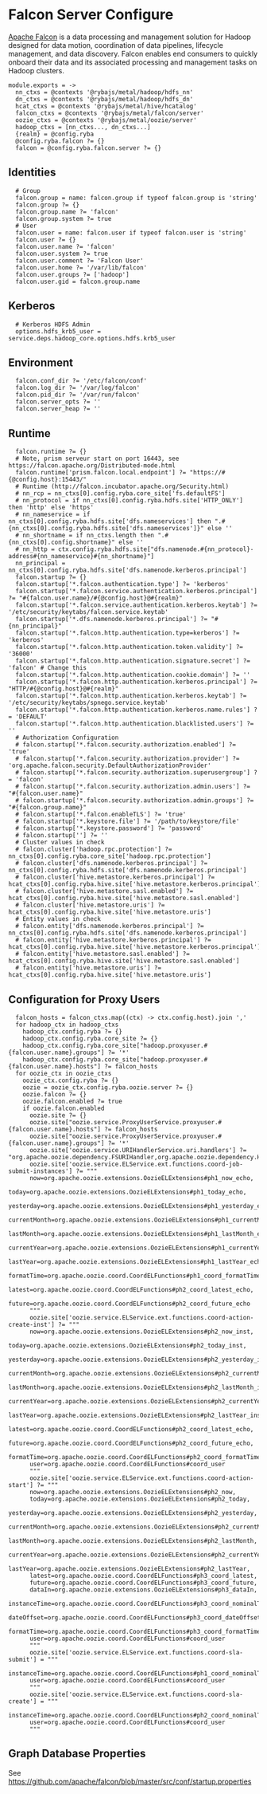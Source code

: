 
# Falcon Server Configure

[Apache Falcon](http://falcon.apache.org) is a data processing and management solution for Hadoop designed
for data motion, coordination of data pipelines, lifecycle management, and data
discovery. Falcon enables end consumers to quickly onboard their data and its
associated processing and management tasks on Hadoop clusters.

    module.exports = ->
      nn_ctxs = @contexts '@rybajs/metal/hadoop/hdfs_nn'
      dn_ctxs = @contexts '@rybajs/metal/hadoop/hdfs_dn'
      hcat_ctxs = @contexts '@rybajs/metal/hive/hcatalog'
      falcon_ctxs = @contexts '@rybajs/metal/falcon/server'
      oozie_ctxs = @contexts '@rybajs/metal/oozie/server'
      hadoop_ctxs = [nn_ctxs..., dn_ctxs...]
      {realm} = @config.ryba
      @config.ryba.falcon ?= {}
      falcon = @config.ryba.falcon.server ?= {}

## Identities

      # Group
      falcon.group = name: falcon.group if typeof falcon.group is 'string'
      falcon.group ?= {}
      falcon.group.name ?= 'falcon'
      falcon.group.system ?= true
      # User
      falcon.user = name: falcon.user if typeof falcon.user is 'string'
      falcon.user ?= {}
      falcon.user.name ?= 'falcon'
      falcon.user.system ?= true
      falcon.user.comment ?= 'Falcon User'
      falcon.user.home ?= '/var/lib/falcon'
      falcon.user.groups ?= ['hadoop']
      falcon.user.gid = falcon.group.name

## Kerberos

      # Kerberos HDFS Admin
      options.hdfs_krb5_user = service.deps.hadoop_core.options.hdfs.krb5_user

## Environment

      falcon.conf_dir ?= '/etc/falcon/conf'
      falcon.log_dir ?= '/var/log/falcon'
      falcon.pid_dir ?= '/var/run/falcon'
      falcon.server_opts ?= ''
      falcon.server_heap ?= ''

## Runtime

      falcon.runtime ?= {}
      # Note, prism serveur start on port 16443, see https://falcon.apache.org/Distributed-mode.html
      falcon.runtime['prism.falcon.local.endpoint'] ?= "https://#{@config.host}:15443/"
      # Runtime (http://falcon.incubator.apache.org/Security.html)
      # nn_rcp = nn_ctxs[0].config.ryba.core_site['fs.defaultFS']
      # nn_protocol = if nn_ctxs[0].config.ryba.hdfs.site['HTTP_ONLY'] then 'http' else 'https'
      # nn_nameservice = if nn_ctxs[0].config.ryba.hdfs.site['dfs.nameservices'] then ".#{nn_ctxs[0].config.ryba.hdfs.site['dfs.nameservices']}" else ''
      # nn_shortname = if nn_ctxs.length then ".#{nn_ctxs[0].config.shortname}" else ''
      # nn_http = ctx.config.ryba.hdfs.site["dfs.namenode.#{nn_protocol}-address#{nn_nameservice}#{nn_shortname}"]
      nn_principal = nn_ctxs[0].config.ryba.hdfs.site['dfs.namenode.kerberos.principal']
      falcon.startup ?= {}
      falcon.startup['*.falcon.authentication.type'] ?= 'kerberos'
      falcon.startup['*.falcon.service.authentication.kerberos.principal'] ?= "#{falcon.user.name}/#{@config.host}@#{realm}"
      falcon.startup['*.falcon.service.authentication.kerberos.keytab'] ?= '/etc/security/keytabs/falcon.service.keytab'
      falcon.startup['*.dfs.namenode.kerberos.principal'] ?= "#{nn_principal}"
      falcon.startup['*.falcon.http.authentication.type=kerberos'] ?= 'kerberos'
      falcon.startup['*.falcon.http.authentication.token.validity'] ?= '36000'
      falcon.startup['*.falcon.http.authentication.signature.secret'] ?= 'falcon' # Change this
      falcon.startup['*.falcon.http.authentication.cookie.domain'] ?= ''
      falcon.startup['*.falcon.http.authentication.kerberos.principal'] ?= "HTTP/#{@config.host}@#{realm}"
      falcon.startup['*.falcon.http.authentication.kerberos.keytab'] ?= '/etc/security/keytabs/spnego.service.keytab'
      falcon.startup['*.falcon.http.authentication.kerberos.name.rules'] ?= 'DEFAULT'
      falcon.startup['*.falcon.http.authentication.blacklisted.users'] ?= ''
      # Authorization Configuration
      # falcon.startup['*.falcon.security.authorization.enabled'] ?= 'true'
      # falcon.startup['*.falcon.security.authorization.provider'] ?= 'org.apache.falcon.security.DefaultAuthorizationProvider'
      # falcon.startup['*.falcon.security.authorization.superusergroup'] ?= 'falcon'
      # falcon.startup['*.falcon.security.authorization.admin.users'] ?= "#{falcon.user.name}"
      # falcon.startup['*.falcon.security.authorization.admin.groups'] ?= "#{falcon.group.name}"
      # falcon.startup['*.falcon.enableTLS'] ?= 'true'
      # falcon.startup['*.keystore.file'] ?= '/path/to/keystore/file'
      # falcon.startup['*.keystore.password'] ?= 'password'
      # falcon.startup[''] ?= ''
      # Cluster values in check
      # falcon.cluster['hadoop.rpc.protection'] ?= nn_ctxs[0].config.ryba.core_site['hadoop.rpc.protection']
      # falcon.cluster['dfs.namenode.kerberos.principal'] ?= nn_ctxs[0].config.ryba.hdfs.site['dfs.namenode.kerberos.principal']
      # falcon.cluster['hive.metastore.kerberos.principal'] ?= hcat_ctxs[0].config.ryba.hive.site['hive.metastore.kerberos.principal']
      # falcon.cluster['hive.metastore.sasl.enabled'] ?= hcat_ctxs[0].config.ryba.hive.site['hive.metastore.sasl.enabled']
      # falcon.cluster['hive.metastore.uris'] ?= hcat_ctxs[0].config.ryba.hive.site['hive.metastore.uris']
      # Entity values in check
      # falcon.entity['dfs.namenode.kerberos.principal'] ?= nn_ctxs[0].config.ryba.hdfs.site['dfs.namenode.kerberos.principal']
      # falcon.entity['hive.metastore.kerberos.principal'] ?= hcat_ctxs[0].config.ryba.hive.site['hive.metastore.kerberos.principal']
      # falcon.entity['hive.metastore.sasl.enabled'] ?= hcat_ctxs[0].config.ryba.hive.site['hive.metastore.sasl.enabled']
      # falcon.entity['hive.metastore.uris'] ?= hcat_ctxs[0].config.ryba.hive.site['hive.metastore.uris']

## Configuration for Proxy Users

      falcon_hosts = falcon_ctxs.map((ctx) -> ctx.config.host).join ','
      for hadoop_ctx in hadoop_ctxs
        hadoop_ctx.config.ryba ?= {}
        hadoop_ctx.config.ryba.core_site ?= {}
        hadoop_ctx.config.ryba.core_site["hadoop.proxyuser.#{falcon.user.name}.groups"] ?= '*'
        hadoop_ctx.config.ryba.core_site["hadoop.proxyuser.#{falcon.user.name}.hosts"] ?= falcon_hosts
      for oozie_ctx in oozie_ctxs
        oozie_ctx.config.ryba ?= {}
        oozie = oozie_ctx.config.ryba.oozie.server ?= {}
        oozie.falcon ?= {}
        oozie.falcon.enabled ?= true
        if oozie.falcon.enabled
          oozie.site ?= {}
          oozie.site["oozie.service.ProxyUserService.proxyuser.#{falcon.user.name}.hosts"] ?= falcon_hosts
          oozie.site["oozie.service.ProxyUserService.proxyuser.#{falcon.user.name}.groups"] ?= '*'
          oozie.site['oozie.service.URIHandlerService.uri.handlers'] ?= "org.apache.oozie.dependency.FSURIHandler,org.apache.oozie.dependency.HCatURIHandler"
          oozie.site['oozie.service.ELService.ext.functions.coord-job-submit-instances'] ?= """
          now=org.apache.oozie.extensions.OozieELExtensions#ph1_now_echo,
          today=org.apache.oozie.extensions.OozieELExtensions#ph1_today_echo,
          yesterday=org.apache.oozie.extensions.OozieELExtensions#ph1_yesterday_echo,
          currentMonth=org.apache.oozie.extensions.OozieELExtensions#ph1_currentMonth_echo,
          lastMonth=org.apache.oozie.extensions.OozieELExtensions#ph1_lastMonth_echo,
          currentYear=org.apache.oozie.extensions.OozieELExtensions#ph1_currentYear_echo,
          lastYear=org.apache.oozie.extensions.OozieELExtensions#ph1_lastYear_echo,
          formatTime=org.apache.oozie.coord.CoordELFunctions#ph1_coord_formatTime_echo,
          latest=org.apache.oozie.coord.CoordELFunctions#ph2_coord_latest_echo,
          future=org.apache.oozie.coord.CoordELFunctions#ph2_coord_future_echo
          """
          oozie.site['oozie.service.ELService.ext.functions.coord-action-create-inst'] ?= """
          now=org.apache.oozie.extensions.OozieELExtensions#ph2_now_inst,
          today=org.apache.oozie.extensions.OozieELExtensions#ph2_today_inst,
          yesterday=org.apache.oozie.extensions.OozieELExtensions#ph2_yesterday_inst,
          currentMonth=org.apache.oozie.extensions.OozieELExtensions#ph2_currentMonth_inst,
          lastMonth=org.apache.oozie.extensions.OozieELExtensions#ph2_lastMonth_inst,
          currentYear=org.apache.oozie.extensions.OozieELExtensions#ph2_currentYear_inst,
          lastYear=org.apache.oozie.extensions.OozieELExtensions#ph2_lastYear_inst,
          latest=org.apache.oozie.coord.CoordELFunctions#ph2_coord_latest_echo,
          future=org.apache.oozie.coord.CoordELFunctions#ph2_coord_future_echo,
          formatTime=org.apache.oozie.coord.CoordELFunctions#ph2_coord_formatTime,
          user=org.apache.oozie.coord.CoordELFunctions#coord_user
          """
          oozie.site['oozie.service.ELService.ext.functions.coord-action-start'] ?= """
          now=org.apache.oozie.extensions.OozieELExtensions#ph2_now,
          today=org.apache.oozie.extensions.OozieELExtensions#ph2_today,
          yesterday=org.apache.oozie.extensions.OozieELExtensions#ph2_yesterday,
          currentMonth=org.apache.oozie.extensions.OozieELExtensions#ph2_currentMonth,
          lastMonth=org.apache.oozie.extensions.OozieELExtensions#ph2_lastMonth,
          currentYear=org.apache.oozie.extensions.OozieELExtensions#ph2_currentYear,
          lastYear=org.apache.oozie.extensions.OozieELExtensions#ph2_lastYear,
          latest=org.apache.oozie.coord.CoordELFunctions#ph3_coord_latest,
          future=org.apache.oozie.coord.CoordELFunctions#ph3_coord_future,
          dataIn=org.apache.oozie.extensions.OozieELExtensions#ph3_dataIn,
          instanceTime=org.apache.oozie.coord.CoordELFunctions#ph3_coord_nominalTime,
          dateOffset=org.apache.oozie.coord.CoordELFunctions#ph3_coord_dateOffset,
          formatTime=org.apache.oozie.coord.CoordELFunctions#ph3_coord_formatTime,
          user=org.apache.oozie.coord.CoordELFunctions#coord_user
          """
          oozie.site['oozie.service.ELService.ext.functions.coord-sla-submit'] = """
          instanceTime=org.apache.oozie.coord.CoordELFunctions#ph1_coord_nominalTime_echo_fixed,
          user=org.apache.oozie.coord.CoordELFunctions#coord_user
          """
          oozie.site['oozie.service.ELService.ext.functions.coord-sla-create'] = """
          instanceTime=org.apache.oozie.coord.CoordELFunctions#ph2_coord_nominalTime,
          user=org.apache.oozie.coord.CoordELFunctions#coord_user
          """

## Graph Database Properties

See https://github.com/apache/falcon/blob/master/src/conf/startup.properties
